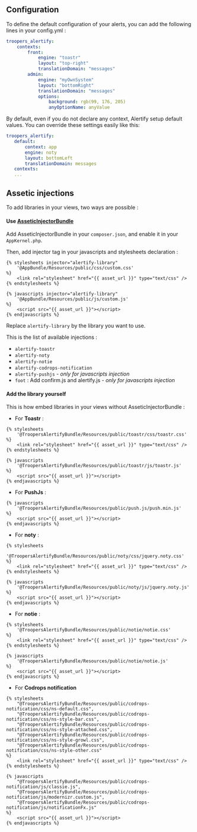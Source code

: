 Configuration
-------------

To define the default configuration of your alerts, you can add the following lines in your config.yml :

```yml
troopers_alertify:
    contexts:
        front:
            engine: "toastr"
            layout: "top-right"
            translationDomain: "messages"
        admin:
            engine: "myOwnSystem"
            layout: "bottomRight"
            translationDomain: "messages"
            options:
                background: rgb(99, 176, 205)
                anyOptionName: anyValue
```

By default, even if you do not declare any context, Alertify setup default values. You can override these settings easily like this:

 ```yml
troopers_alertify:
    default:
        context: app
        engine: noty
        layout: bottomLeft
        translationDomain: messages
    contexts:
    ...
```

Assetic injections
------------------

To add libraries in your views, two ways are possible :

#### Use [AsseticInjectorBundle](https://github.com/Troopers/AsseticInjectorBundle)

Add AsseticInjectorBundle in your `composer.json`, and enable it in your `AppKernel.php`.

Then, add injector tag in your javascripts and stylesheets declaration :

```twig
{% stylesheets injector="alertify-library"
    '@AppBundle/Resources/public/css/custom.css'
%}
    <link rel="stylesheet" href="{{ asset_url }}" type="text/css" />
{% endstylesheets %}

{% javascripts injector="alertify-library"
    '@AppBundle/Resources/public/js/custom.js'
%}
    <script src="{{ asset_url }}"></script>
{% endjavascripts %}
```

Replace `alertify-library` by the library you want to use.

This is the list of available injections :
- `alertify-toastr`
- `alertify-noty`
- `alertify-notie`
- `alertify-codrops-notification`
- `alertify-pushjs` - *only for javascripts injection*
- `foot` : Add confirm.js and alertify.js - *only for javascripts injection*

#### Add the library yourself

This is how embed libraries in your views without AsseticInjectorBundle :

- For **Toastr** :
```twig
{% stylesheets
    '@TroopersAlertifyBundle/Resources/public/toastr/css/toastr.css'
%}
    <link rel="stylesheet" href="{{ asset_url }}" type="text/css" />
{% endstylesheets %}

{% javascripts
    '@TroopersAlertifyBundle/Resources/public/toastr/js/toastr.js'
%}
    <script src="{{ asset_url }}"></script>
{% endjavascripts %}

```

- For **PushJs** :
```twig
{% javascripts
    '@TroopersAlertifyBundle/Resources/public/push.js/push.min.js'
%}
    <script src="{{ asset_url }}"></script>
{% endjavascripts %}

```

- For **noty** :
```twig
{% stylesheets
    '@TroopersAlertifyBundle/Resources/public/noty/css/jquery.noty.css'
%}
    <link rel="stylesheet" href="{{ asset_url }}" type="text/css" />
{% endstylesheets %}

{% javascripts
    '@TroopersAlertifyBundle/Resources/public/noty/js/jquery.noty.js'
%}
    <script src="{{ asset_url }}"></script>
{% endjavascripts %}

```

- For **notie** :
```twig
{% stylesheets
    '@TroopersAlertifyBundle/Resources/public/notie/notie.css'
%}
    <link rel="stylesheet" href="{{ asset_url }}" type="text/css" />
{% endstylesheets %}

{% javascripts
    '@TroopersAlertifyBundle/Resources/public/notie/notie.js'
%}
    <script src="{{ asset_url }}"></script>
{% endjavascripts %}

```

- For **Codrops notification**
```twig
{% stylesheets
    "@TroopersAlertifyBundle/Resources/public/codrops-notification/css/ns-default.css",
    "@TroopersAlertifyBundle/Resources/public/codrops-notification/css/ns-style-bar.css",
    "@TroopersAlertifyBundle/Resources/public/codrops-notification/css/ns-style-attached.css",
    "@TroopersAlertifyBundle/Resources/public/codrops-notification/css/ns-style-growl.css",
    "@TroopersAlertifyBundle/Resources/public/codrops-notification/css/ns-style-other.css"
%}
    <link rel="stylesheet" href="{{ asset_url }}" type="text/css" />
{% endstylesheets %}

{% javascripts
    "@TroopersAlertifyBundle/Resources/public/codrops-notification/js/classie.js",
    "@TroopersAlertifyBundle/Resources/public/codrops-notification/js/modernizr.custom.js",
    "@TroopersAlertifyBundle/Resources/public/codrops-notification/js/notificationFx.js"
%}
    <script src="{{ asset_url }}"></script>
{% endjavascripts %}
```

